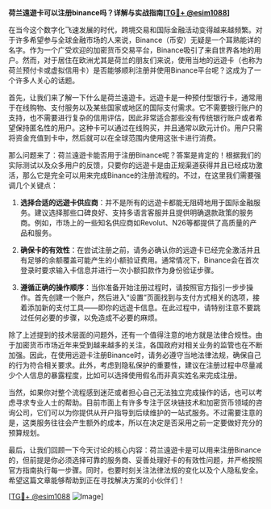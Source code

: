 **荷兰遠遊卡可以注册binance吗？详解与实战指南[[TG💪+ @esim1088](https://t.me/s/esim1088)]**

在当今这个数字化飞速发展的时代，跨境交易和国际金融活动变得越来越频繁。对于许多希望参与全球金融市场的人来说，Binance（币安）无疑是一个耳熟能详的名字。作为一个广受欢迎的加密货币交易平台，Binance吸引了来自世界各地的用户。然而，对于居住在欧洲尤其是荷兰的朋友们来说，使用当地的远遊卡（也称为荷兰预付卡或虚拟信用卡）是否能够顺利注册并使用Binance平台呢？这成为了一个许多人关心的话题。

首先，让我们来了解一下什么是荷兰遠遊卡。远遊卡是一种预付型银行卡，通常用于在线购物、支付服务以及某些国家或地区的国际支付需求。它不需要银行账户的支持，也不需要进行复杂的信用评估，因此非常适合那些没有传统银行账户或者希望保持匿名性的用户。这种卡可以通过在线购买，并且通常以欧元计价。用户只需将资金充值到卡中，然后就可以在全球范围内使用这张卡进行消费。

那么问题来了：荷兰遠遊卡能否用于注册Binance呢？答案是肯定的！根据我们的实际测试以及众多用户的反馈，只要你的远遊卡是由正规渠道获得并且已经成功激活，那么它是完全可以用来完成Binance的注册流程的。不过，在这里我们需要强调几个关键点：

1. **选择合适的远遊卡供应商**：并不是所有的远遊卡都能无阻碍地用于国际金融服务。建议选择那些口碑良好、支持多语言客服并且提供明确退款政策的服务商。例如，市场上的一些知名供应商如Revolut、N26等都提供了高质量的产品和服务。
   
2. **确保卡的有效性**：在尝试注册之前，请务必确认你的远遊卡已经完全激活并且有足够的余额覆盖可能产生的小额验证费用。通常情况下，Binance会在首次登录时要求输入卡信息并进行一次小额扣款作为身份验证步骤。

3. **遵循正确的操作顺序**：当你准备开始注册过程时，请按照官方指引一步步操作。首先创建一个账户，然后进入“设置”页面找到与支付方式相关的选项，接着添加新的支付工具——即你的远遊卡信息。在此过程中，请特别注意不要跳过任何必要的步骤，以免造成不必要的麻烦。

除了上述提到的技术层面的问题外，还有一个值得注意的地方就是法律合规性。由于加密货币市场近年来受到越来越多的关注，各国政府对相关业务的监管也在不断加强。因此，在使用远遊卡注册Binance时，请务必遵守当地法律法规，确保自己的行为符合相关要求。此外，考虑到隐私保护的重要性，建议在注册过程中尽量减少个人信息的暴露程度，比如可以选择使用假名而非真实姓名来完成注册。

当然，如果你对整个流程感到迷茫或者担心自己无法独立完成操作的话，也可以考虑寻求专业人士的帮助。目前市面上有许多专注于区块链技术和加密货币领域的咨询公司，它们可以为你提供从开户指导到后续维护的一站式服务。不过需要注意的是，这类服务往往会产生额外的成本，所以在决定是否采用之前一定要做好充分的预算规划。

最后，让我们回顾一下今天讨论的核心内容：荷兰遠遊卡是可以用来注册Binance的，但前提是你必须选择可靠的服务商、妥善处理好卡的有效性问题，并严格按照官方指南执行每一步骤。同时，也要时刻关注法律法规的变化以及个人隐私安全。希望这篇文章能够帮助到正在寻找解决方案的小伙伴们！

[[TG💪+ @esim1088](https://t.me/s/esim1088) ![Image](https://i.postimg.cc/4NQfJmqS/Snipaste-2025-05-13-00-14-12.png)]